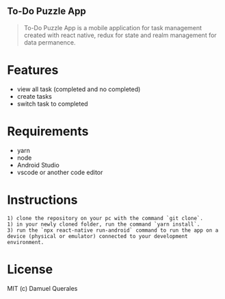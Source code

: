 ## To-Do Puzzle App

> To-Do Puzzle App is a mobile application for task management created with react native, redux for state and realm management for data permanence.

# Features

- view all task (completed and no completed)
- create tasks
- switch task to completed

# Requirements

- yarn
- node
- Android Studio
- vscode or another code editor

# Instructions

```
1) clone the repository on your pc with the command `git clone`.
1) in your newly cloned folder, run the command `yarn install`.
3) run the `npx react-native run-android` command to run the app on a device (physical or emulator) connected to your development environment.
```

# License

MIT (c) Damuel Querales
